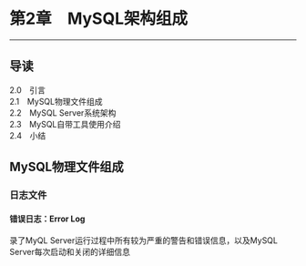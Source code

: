 # 第2章　MySQL架构组成
---
## 导读
2.0　引言  
2.1　MySQL物理文件组成  
2.2　MySQL Server系统架构  
2.3　MySQL自带工具使用介绍  
2.4　小结  


## MySQL物理文件组成

### 日志文件 

#### 错误日志：Error Log 

录了MyQL Server运行过程中所有较为严重的警告和错误信息，以及MySQL Server每次启动和关闭的详细信息
